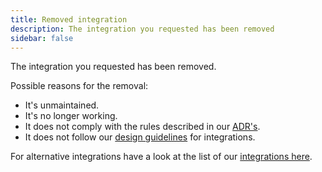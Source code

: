 ```yaml
---
title: Removed integration
description: The integration you requested has been removed
sidebar: false
---
```


The integration you requested has been removed.

Possible reasons for the removal:

- It's unmaintained.
- It's no longer working.
- It does not comply with the rules described in our [ADR's][architecture-repo].
- It does not follow our [design guidelines][dev-docs] for integrations.

For alternative integrations have a look at the list of our [integrations here][integrations].

[architecture-repo]: https://github.com/home-assistant/architecture
[dev-docs]: https://developers.home-assistant.io/docs/development_index
[integrations]: /integrations
